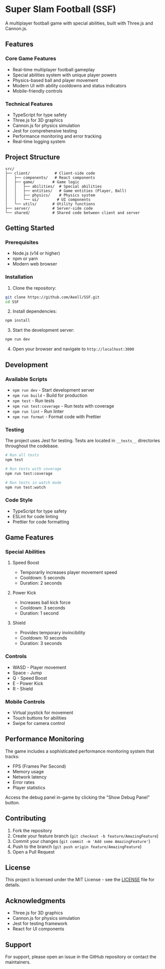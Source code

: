 # Super Slam Football (SSF)

A multiplayer football game with special abilities, built with Three.js and Cannon.js.

## Features

### Core Game Features
- Real-time multiplayer football gameplay
- Special abilities system with unique player powers
- Physics-based ball and player movement
- Modern UI with ability cooldowns and status indicators
- Mobile-friendly controls

### Technical Features
- TypeScript for type safety
- Three.js for 3D graphics
- Cannon.js for physics simulation
- Jest for comprehensive testing
- Performance monitoring and error tracking
- Real-time logging system

## Project Structure

```
src/
├── client/           # Client-side code
│   ├── components/   # React components
│   ├── game/        # Game logic
│   │   ├── abilities/  # Special abilities
│   │   ├── entities/   # Game entities (Player, Ball)
│   │   ├── physics/    # Physics system
│   │   └── ui/        # UI components
│   └── utils/       # Utility functions
├── server/          # Server-side code
└── shared/          # Shared code between client and server
```

## Getting Started

### Prerequisites
- Node.js (v14 or higher)
- npm or yarn
- Modern web browser

### Installation

1. Clone the repository:
```bash
git clone https://github.com/Aeell/SSF.git
cd SSF
```

2. Install dependencies:
```bash
npm install
```

3. Start the development server:
```bash
npm run dev
```

4. Open your browser and navigate to `http://localhost:3000`

## Development

### Available Scripts
- `npm run dev` - Start development server
- `npm run build` - Build for production
- `npm test` - Run tests
- `npm run test:coverage` - Run tests with coverage
- `npm run lint` - Run linter
- `npm run format` - Format code with Prettier

### Testing
The project uses Jest for testing. Tests are located in `__tests__` directories throughout the codebase.

```bash
# Run all tests
npm test

# Run tests with coverage
npm run test:coverage

# Run tests in watch mode
npm run test:watch
```

### Code Style
- TypeScript for type safety
- ESLint for code linting
- Prettier for code formatting

## Game Features

### Special Abilities
1. Speed Boost
   - Temporarily increases player movement speed
   - Cooldown: 5 seconds
   - Duration: 2 seconds

2. Power Kick
   - Increases ball kick force
   - Cooldown: 3 seconds
   - Duration: 1 second

3. Shield
   - Provides temporary invincibility
   - Cooldown: 10 seconds
   - Duration: 3 seconds

### Controls
- WASD - Player movement
- Space - Jump
- Q - Speed Boost
- E - Power Kick
- R - Shield

### Mobile Controls
- Virtual joystick for movement
- Touch buttons for abilities
- Swipe for camera control

## Performance Monitoring

The game includes a sophisticated performance monitoring system that tracks:
- FPS (Frames Per Second)
- Memory usage
- Network latency
- Error rates
- Player statistics

Access the debug panel in-game by clicking the "Show Debug Panel" button.

## Contributing

1. Fork the repository
2. Create your feature branch (`git checkout -b feature/AmazingFeature`)
3. Commit your changes (`git commit -m 'Add some AmazingFeature'`)
4. Push to the branch (`git push origin feature/AmazingFeature`)
5. Open a Pull Request

## License

This project is licensed under the MIT License - see the [LICENSE](LICENSE) file for details.

## Acknowledgments

- Three.js for 3D graphics
- Cannon.js for physics simulation
- Jest for testing framework
- React for UI components

## Support

For support, please open an issue in the GitHub repository or contact the maintainers. 